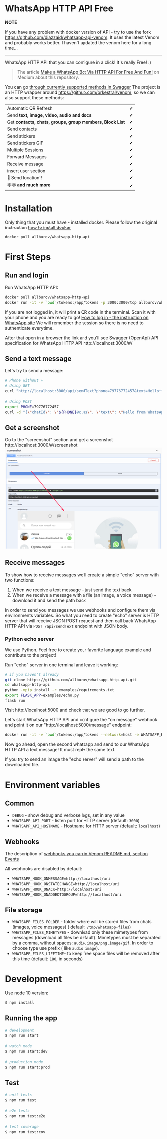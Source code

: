 # WhatsApp HTTP API Free

**NOTE**

If you have any problem with docker version of API - try to use the fork https://github.com/diazzaid/whatsapp-api-venom. It uses the latest Venom and probably works better. I haven't updated the venom here for a long time...

----------

WhatsApp HTTP API that you can configure in a click! It's really Free! :)

> The article [Make a WhatsApp Bot Via HTTP API For Free And Fun!](https://allburov.medium.com/make-a-whatsapp-bot-for-free-and-fun-via-http-api-b3e6afcdf395) on Medium about this repository. 

You can go [through currently supported methods in Swagger](https://allburov.github.io/whatsapp-http-api/)
The project is an HTTP wrapper around https://github.com/orkestral/venom, so we can also support these methods:

|                                                            |     |
| ---------------------------------------------------------- | --- |
| Automatic QR Refresh                                       | ✔   |
| Send **text, image, video, audio and docs**                | ✔   |
| Get **contacts, chats, groups, group members, Block List** | ✔   |
| Send contacts                                              | ✔   |
| Send stickers                                              | ✔   |
| Send stickers GIF                                          | ✔   |
| Multiple Sessions                                          | ✔   |
| Forward Messages                                           | ✔   |
| Receive message                                            | ✔   |
| insert user section                                        | ✔   |
| 📍 Send location!!                                         | ✔   |
| 🕸🕸 **and much more**                                       | ✔   |

# Installation

Only thing that you must have - installed docker. Please follow the original
instruction [how to install docker](https://docs.docker.com/get-docker/)

```bash
docker pull allburov/whatsapp-http-api
```

# First Steps

## Run and login

Run WhatsApp HTTP API:

```bash
docker pull allburov/whatsapp-http-api 
docker run -it -v `pwd`/tokens:/app/tokens -p 3000:3000/tcp allburov/whatsapp-http-api
```

If you are not logged in, it will print a QR code in the terminal. Scan it with your phone and you are ready to go!
[How to log in - the instruction on WhatsApp site](https://faq.whatsapp.com/general/download-and-installation/how-to-log-in-or-out/?lang=en)
We will remember the session so there is no need to authenticate everytime.

After that open in a browser the link and you'll see Swagger (OpenApi) API specification for WhatsApp HTTP API
http://localhost:3000/#/

## Send a text message

Let's try to send a message:

```bash
# Phone without +
# Using GET
curl "http://localhost:3000/api/sendText?phone=79776772457&text=Hello+from+WhatsApp+HTTP+API+Free!"

# Using POST 
export PHONE=79776772457
curl -d "{\"chatId\": \"${PHONE}@c.us\", \"text\": \"Hello from WhatsApp HTTP API Free\" }" -H "Content-Type: application/json" -X POST http://localhost:3000/api/sendText
```

## Get a screenshot

Go to the "screenshot" section and get a screenshot http://localhost:3000/#/screenshot
![](./docs/screenshot.png)

## Receive messages

To show how to receive messages we'll create a simple "echo" server with two functions:

1. When we receive a text message - just send the text back
2. When we receive a message with a file (an image, a voice message) - download it and send the path back

In order to send you messages we use webhooks and configure them via environments variables. So what you need to
create "echo" server is HTTP server that will receive JSON POST request and then call back WhatsApp HTTP API
via `POST /api/sendText` endpoint with JSON body.

### Python echo server

We use Python. Feel free to create your favorite language example and contribute to the project!

Run "echo" server in one terminal and leave it working:

```bash
# if you haven't already
git clone https://github.com/allburov/whatsapp-http-api.git 
cd whatsapp-http-api
python -mpip install -r examples/requirements.txt
export FLASK_APP=examples/echo.py
flask run
```

Visit http://localhost:5000 and check that we are good to go further.

Let's start WhatsApp HTTP API and configure the "on message" webhook and point it on our "http://localhost:5000/message"
endpoint:

```bash
docker run -it -v `pwd`/tokens:/app/tokens --network=host -e WHATSAPP_HOOK_ONMESSAGE=http://localhost:5000/message allburov/whatsapp-http-api
```

Now go ahead, open the second whatsapp and send to our WhatsApp HTTP API a text message! It must reply the same text.

If you try to send an image the "echo server" will send a path to the downloaded file.

# Environment variables

## Common

- `DEBUG` - show debug and verbose logs, set in any value
- `WHATSAPP_API_PORT` - listen port for HTTP server (default: `3000`)
- `WHATSAPP_API_HOSTNAME` - Hostname for HTTP server (default: `localhost`)

## Webhooks

The description of [webhooks you can in Venom README.md, section Events](https://github.com/orkestral/venom#events)

All webhooks are disabled by default:

- `WHATSAPP_HOOK_ONMESSAGE=http://localhost/uri`
- `WHATSAPP_HOOK_ONSTATECHANGE=http://localhost/uri`
- `WHATSAPP_HOOK_ONACK=http://localhost/uri`
- `WHATSAPP_HOOK_ONADDEDTOGROUP=http://localhost/uri`

## File storage

- `WHATSAPP_FILES_FOLDER` - folder where will be stored files from chats (images, voice messages) (
  default: `/tmp/whatsapp-files`)
- `WHATSAPP_FILES_MIMETYPES` - download only these mimetypes from messages (download all files be default). Mimetypes
  must be separated by a comma, without spaces: `audio,image/png,image/gif`. In order to choose type use prefix (
  like `audio,image`).
- `WHATSAPP_FILES_LIFETIME`- to keep free space files will be removed after this time (default: `180`, in seconds)

# Development

Use node 10 version:

```bash
$ npm install
```

## Running the app

```bash
# development
$ npm run start

# watch mode
$ npm run start:dev

# production mode
$ npm run start:prod
```

## Test

```bash
# unit tests
$ npm run test

# e2e tests
$ npm run test:e2e

# test coverage
$ npm run test:cov
```
